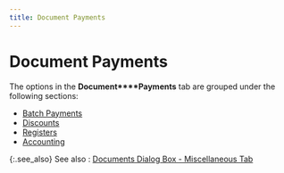 ```yaml
---
title: Document Payments
---
```


# Document Payments


The options in the **Document****Payments** tab are grouped under  the following sections:

- [Batch  Payments]({{site.bp_baseurl}}/misc/batch_payments_document_payments_misc_tab_flow_control_setup.html)
- [Discounts]({{site.bp_baseurl}}/misc/discounts_document_payments_misc_tab_flow_control_setup.html)
- [Registers]({{site.bp_baseurl}}/misc/registers_misc_tab_document_payments_tab_flow_control_setup.html)
- [Accounting]({{site.bp_baseurl}}/misc/accounting_document_payments_misc_tab_doc_flow_control.html)



{:.see_also}
See also
: [Documents  Dialog Box - Miscellaneous Tab ]({{site.bp_baseurl}}/flow-ctrl/ctrl/opt/misc/flow_control_setup_dialog_box_miscellaneous_tab_steps.html)
